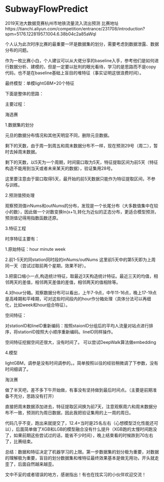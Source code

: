 # SubwayFlowPredict
2019天池大数据竞赛杭州市地铁流量流入流出预测 比赛地址https://tianchi.aliyun.com/competition/entrance/231708/introduction?spm=5176.12281957.1004.6.38b04c2a85aWql

个人认为此次时序比赛的最重要一环是数据集的划分，需要考虑到数据泄露、数据分布的问题。

作为一枚比赛小白，个人建议可以从大佬分享的baseline入手，参考他们是如何进行数据分析、建模的，但是一定要以批判的眼光看待，学习的是思路而不是copy代码，也不是在baseline基础上盲目的堆特征（事实证明这很浪费时间）。

最终模型：单模lightGBM+20个特征

下面是整体的思路：

主要过程：

海选赛



1.数据集的划分

元旦的数据分布情况和其他天明显不同，删除元旦数据。

剩下的天数，由于周一到周五和周末数据分布不一样，现在预测29号（周二），暂时去掉周末数据。

剩下的天数，以5天为一个周期，时间窗口取为5天，特征提取区间为前5天（特征构造不能用到当天或者未来某天的数据），验证集用28号。

这里要注意由于窗口取得5天，最开始的前5天数据只能作为特征提取区间，不参与训练。



2.预测值预处理

观察预测值inNums和outNums的分布，发现是一个长尾分布（大多数值集中在较小的数），因此做一个对数变换ln(x+1),转化为近似的正态分布，更适合模型预测，预测值记得用指数函数还原。



3.特征工程

时序特征主要有：

1.原始特征：hour  minute week

2.前1-5天的同station同时段的inNums/outNums   这里前5天中的第5天即为上周同一天（尝试过取前两个星期，效果不好）。

3.把窗口缩小一点,构造统计特征，取最近3天构造统计特征。最近三天的均值，相邻两天的差值，相邻两天差值的差值，相邻两天的值相除等。

4.对hour分箱。观察数据分布可以看出，上午7-9点，中午11-16点，晚上17-19点是高峰期和平峰期，可对这些时间段内的hour作分箱处理（具体分法可以再细化，比如week和hour组合特征）。



空间特征：

对stationID和lineID重新编码：按照staionID分组后的平均人流量对站点进行排序，将stationID按照大小顺序重新编码。lineID同样操作。

空间特征挖掘空间还很大，没有时间了。
可以尝试DeepWalk算法做embedding



4.模型

lightGBM，调参是没有时间调参的。。简单按照以往的经验稍微调了下参数，没有时间细调了。


淘汰赛

做了半天吧，差不多下午开始做，有事没有坚持做到最后时间点。（主要是前期准备不充分，思路没有打开）

直接把周末数据添加进去，特征提取区间换为前7天，注意观察周六和周末数据分布不一致，预测的为周日数据，因此我把验证集用的上一周的周日。

代码几乎不变，跑出来就提交了，12.4+当时是25名左右（心想模型泛化性能还可以），后面简单做了XGB和LGB的模型融合没有什么提升（XGB跑的太慢时间跑没了，如果前期这些尝试过的话，能省不少时间），晚上结束看的时候跌到70左右了，比赛结束。


总结：数据和特征决定了机器学习的上限。第一步数据集的划分极为重要，对数据的理解极为重要，盲目的划分数据集和堆特征最终效果基本是做无用功，开头就走歪了，后面自然越来越歪。

文中不妥的或者错误的地方，感谢指出！有也在找实习的小伙伴欢迎交流！
